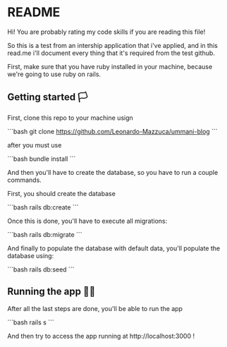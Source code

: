 # README

Hi! You are probably rating my code skills if you are reading this file!

So this is a test from an intership application that i've applied, and in this read.me i'll
document every thing that it's required from the test github.

First, make sure that you have ruby installed in your machine, because we're going to
use ruby on rails.

## Getting started 🏳️

  First, clone this repo to your machine usign 

  \```bash
     git clone https://github.com/Leonardo-Mazzuca/ummani-blog
  \```

  after you must use 
  
  \```bash
     bundle install
  \```

  And then you'll have to create the database, so 
  you have to run a couple commands.

  First, you should create the database 
  
  \```bash
    rails db:create
  \```
  
  Once this is done, you'll have to execute all migrations:

   \```bash
    rails db:migrate
  \```

  And finally to populate the database with default data, you'll
  populate the database using:

   \```bash
    rails db:seed
  \```

## Running the app 🏃‍♂️

  After all the last steps are done, you'll be able to run the app

  \```bash
     rails s
  \```
      
  And then try to access the app running at http://localhost:3000 !

  



